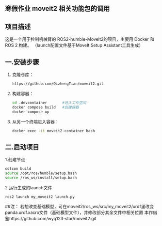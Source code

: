 ## 寒假作业 moveit2 相关功能包的调用

## 项目描述
这是一个用于控制机械臂的 ROS2-humble-MoveIt2的项目，主要用 Docker 和 ROS 2 构建。
（launch配置文件基于MoveIt Setup Assistant工具生成）
## 一.安装步骤

1. 克隆仓库：
    ```bash
    https://github.com/QizhengTian/moveit2.git
    ```

2. 构建容器：
    ```bash
    cd .devcontainer       #进入工作空间
    docker compose build   #创建容器
    docker compose up
    ```
    

3. 从另一个终端进入容器：
    ```bash
    docker exec -it moveit2-container bash
    ```

## 二.启动项目
1.创建节点
```bash
colcon build
source /opt/ros/humble/setup.bash
source /ros_ws/install/setup.bash
```
2.运行生成的launch文件
```
ros2 launch my_moveit2 launch.py
```

##注：
若想改变基础模型，可在moveit2/ros_ws/src/my_moveit2/urdf里改变panda.urdf.xacro文件（基础模型文件），并修改部分其余文件中相关位置
本作借鉴https://github.com/wyq123-star/moveit2.git

